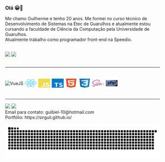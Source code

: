 ### Olá :grinning:👋
Me chamo Guilherme e tenho 20 anos. Me formei no curso técnico de Desenvolvimento de Sistemas na Etec de Guarulhos e atualmente estou cursando a faculdade de Ciência da Computação pela Universidade de Guarulhos. <br/>
Atualmente trabalho como programador front-end na Speedio.<br/><br/>
<div style="display: inline_block">
  <img height="180em" src="https://github-readme-stats.vercel.app/api?username=SirGuiL&show_icons=true&theme=midnight-purple&include_all_commits=true&count_private=true"/>
  <img height="180em" src="https://github-readme-stats.vercel.app/api/top-langs/?username=SirGuiL&layout=compact&langs_count=7&theme=midnight-purple"/>
</div><br/><hr>
<div style="display: inline_block"><br>
  <img align="center" alt="VueJS" height="30" width="40" src="https://cdn.jsdelivr.net/gh/devicons/devicon/icons/vuejs/vuejs-original.svg">
  <img align="center" alt="ReactJS" height="30" width="40" src="https://raw.githubusercontent.com/devicons/devicon/master/icons/react/react-original.svg">
  <img align="center" alt="JavaScript" height="30" width="40" src="https://raw.githubusercontent.com/devicons/devicon/master/icons/javascript/javascript-plain.svg">
  <img align="center" alt="TypeScript" height="30" width="40" src="https://raw.githubusercontent.com/devicons/devicon/master/icons/typescript/typescript-plain.svg">
  <img align="center" alt="HTML" height="30" width="40" src="https://raw.githubusercontent.com/devicons/devicon/master/icons/html5/html5-original.svg">
  <img align="center" alt="CSS" height="30" width="40" src="https://raw.githubusercontent.com/devicons/devicon/master/icons/css3/css3-original.svg">
  <img align="center" alt="HTML" height="30" width="40" src="https://raw.githubusercontent.com/devicons/devicon/master/icons/sass/sass-original.svg">
  <img align="center" alt="HTML" height="40" width="40" src="https://raw.githubusercontent.com/devicons/devicon/master/icons/php/php-original.svg">
</div><br/><hr>
  <a href="https://www.instagram.com/sir_guil_21/" target="_blank"><img src="https://img.shields.io/badge/Instagram-E4405F?style=for-the-badge&logo=instagram&logoColor=white&color=833ab4" target="_blank"></a>
  <a href="https://www.linkedin.com/in/guilherme-lima-de-souza-5422991b5/" target="_blank"><img src="https://img.shields.io/badge/-LinkedIn-%230077B5?style=for-the-badge&logo=linkedin&logoColor=white" target="_blank"></a><br/>
Email para contato: guibiel-10@hotmail.com <br/>
Portfólio: https://sirguil.github.io/

![Snake animation](https://github.com/SirGuiL/SirGuiL/blob/output/github-contribution-grid-snake.svg)
